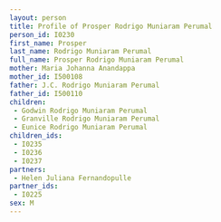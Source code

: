 ```yaml
---
layout: person
title: Profile of Prosper Rodrigo Muniaram Perumal
person_id: I0230
first_name: Prosper
last_name: Rodrigo Muniaram Perumal
full_name: Prosper Rodrigo Muniaram Perumal
mother: Maria Johanna Anandappa
mother_id: I500108
father: J.C. Rodrigo Muniaram Perumal
father_id: I500110
children:
 - Godwin Rodrigo Muniaram Perumal
 - Granville Rodrigo Muniaram Perumal
 - Eunice Rodrigo Muniaram Perumal
children_ids:
 - I0235
 - I0236
 - I0237
partners:
 - Helen Juliana Fernandopulle
partner_ids:
 - I0225
sex: M
---
```


